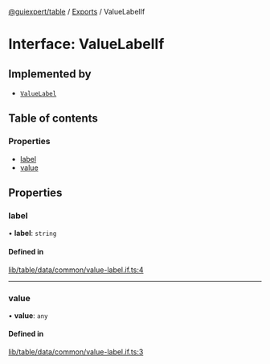 [@guiexpert/table](../README.md) / [Exports](../modules.md) / ValueLabelIf

# Interface: ValueLabelIf

## Implemented by

- [`ValueLabel`](../classes/ValueLabel.md)

## Table of contents

### Properties

- [label](ValueLabelIf.md#label)
- [value](ValueLabelIf.md#value)

## Properties

### label

• **label**: `string`

#### Defined in

[lib/table/data/common/value-label.if.ts:4](https://github.com/guiexperttable/ge-table/blob/7d8ffe2/libs/table/src/lib/table/data/common/value-label.if.ts#L4)

___

### value

• **value**: `any`

#### Defined in

[lib/table/data/common/value-label.if.ts:3](https://github.com/guiexperttable/ge-table/blob/7d8ffe2/libs/table/src/lib/table/data/common/value-label.if.ts#L3)
